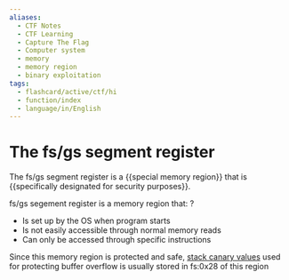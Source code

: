 ```yaml
---
aliases:
  - CTF Notes
  - CTF Learning
  - Capture The Flag
  - Computer system
  - memory
  - memory region
  - binary exploitation
tags:
  - flashcard/active/ctf/hi
  - function/index
  - language/in/English
---
```


# The fs/gs segment register
The fs/gs segment register is a {{special memory region}} that is {{specifically designated for security purposes}}. <!--SR:!2024-12-15,4,270!2024-12-12,1,230-->

fs/gs segement register is a memory region that:
?   
- Is set up by the OS when program starts
- Is not easily accessible through normal memory reads
- Can only be accessed through specific instructions

Since this memory region is protected and safe, [stack canary values](canary.md) used for protecting buffer overflow is usually stored in fs:0x28 of this region 

